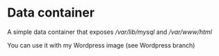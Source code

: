 # Data container

A simple data container that exposes */var/lib/mysql* and */var/www/html*

You can use it with my Wordpress image (see Wordpress branch)